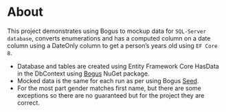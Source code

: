 ﻿# About

This project demonstrates using Bogus to mockup data for `SQL-Server database`, converts enumerations and has a computed column on a date column using a DateOnly column to get a person’s years old using `EF Core 8`.

- Database and tables are created using Entity Framework Core HasData in the DbContext using [Bogus](https://www.nuget.org/packages/Bogus) NuGet package.
- Mocked data is the same for each run as per using Bogus [Seed](https://github.com/bchavez/Bogus?tab=readme-ov-file#the-great-c-example).
- For the most part gender matches first name, but there are some exceptions so there are no guaranteed but for the project they are correct.
